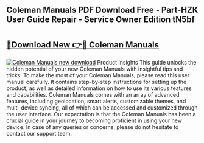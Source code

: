 ## Coleman Manuals PDF Download Free - Part-HZK User Guide Repair - Service Owner Edition tN5bf

# <h2><a href="http://bc25782.oget.top/?id=Coleman+Manuals">🔗Download New 👉🔴 Coleman Manuals</a></h2>

[![Coleman Manuals new download](https://i.imgur.com/5g1atiW.png)](http://bc25782.oget.top/?id=Coleman+Manuals)
Product Insights This guide unlocks the hidden potential of your new Coleman Manuals with insightful tips and tricks. To make the most of your Coleman Manuals, please read this user manual carefully. It contains step-by-step instructions for setting up the product, as well as detailed information on how to use its various features and capabilities. Coleman Manuals comes with an array of advanced features, including geolocation, smart alerts, customizable themes, and multi-device syncing, all of which can be accessed and customized through the user interface. Our expectation is that the Coleman Manuals has been a crucial guide in your journey to becoming proficient in using your new device. In case of any queries or concerns, please do not hesitate to contact our support team.
